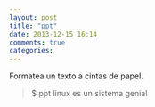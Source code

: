 ```yaml
---
layout: post
title: "ppt"
date: 2013-12-15 16:14
comments: true
categories: 
---
```

Formatea un texto a cintas de papel.

>$ ppt linux es un sistema genial 

